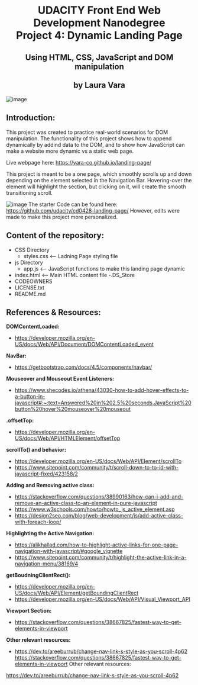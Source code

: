 <h1 align="center">UDACITY Front End Web Development Nanodegree<br/>
Project 4: Dynamic Landing Page </h1>
<h2 align="center">Using HTML, CSS, JavaScript and DOM manipulation<br/>
<br/>
by Laura Vara</h2>

![image](https://github.com/user-attachments/assets/42a0f6d6-7197-497e-86aa-c73f2a789dd8)
## Introduction:
This project was created to practice real-world scenarios for DOM manipulation. The functionality of this project shows how to append dynamically by addind data to the DOM, and to show how JavaScript can make a website more dynamic vs a static web page.

Live webpage  here: https://vara-co.github.io/landing-page/ 

This project is meant to be a one page, which smoothly scrolls up and down depending on the element selected in the Navigation Bar. Hovering-over the element will highlight the section, but clicking on it, will create the smooth transitioning scroll.

![image](https://github.com/user-attachments/assets/ecf26b75-098f-4192-9236-43645126df64)
The starter Code can be found here: https://github.com/udacity/cd0428-landing-page/ 
However, edits were made to make this project more personalized. 

## Content of the repository:
- CSS Directory
  - styles.css <-- Ladning Page styling file
- js Directory
  - app.js <-- JavaScript functions to make this landing page dynamic
- index.html <-- Main HTML content file
-.DS_Store
- CODEOWNERS
- LICENSE.txt
- README.md

## References & Resources:  
**DOMContentLoaded:**
- https://developer.mozilla.org/en-US/docs/Web/API/Document/DOMContentLoaded_event

**NavBar:** 
- https://getbootstrap.com/docs/4.5/components/navbar/

**Mouseover and Mouseout Event Listeners:** 
- https://www.shecodes.io/athena/43030-how-to-add-hover-effects-to-a-button-in-javascript#:~:text=Answered%20in%202.5%20seconds,JavaScript%20button%20hover%20mouseover%20mouseout

**.offsetTop:** 
- https://developer.mozilla.org/en-US/docs/Web/API/HTMLElement/offsetTop

**scrollTo() and behavior:**
- https://developer.mozilla.org/en-US/docs/Web/API/Element/scrollTo
- https://www.sitepoint.com/community/t/scroll-down-to-to-id-with-javascript-fixed/423158/2

**Adding and Removing active class:**
- https://stackoverflow.com/questions/38990163/how-can-i-add-and-remove-an-active-class-to-an-element-in-pure-javascript
- https://www.w3schools.com/howto/howto_js_active_element.asp
- https://design2seo.com/blog/web-development/js/add-active-class-with-foreach-loop/

**Highlighting the Active Navigation:**
- https://alikhallad.com/how-to-highlight-active-links-for-one-page-navigation-with-javascript/#google_vignette
- https://www.sitepoint.com/community/t/highlight-the-active-link-in-a-navigation-menu/38169/4

**getBoudningClientRect():**
- https://developer.mozilla.org/en-US/docs/Web/API/Element/getBoundingClientRect
- https://developer.mozilla.org/en-US/docs/Web/API/Visual_Viewport_API

**Viewport Section:**
- https://stackoverflow.com/questions/38667825/fastest-way-to-get-elements-in-viewport

**Other relevant resources:**
- https://dev.to/areeburrub/change-nav-link-s-style-as-you-scroll-4p62
https://stackoverflow.com/questions/38667825/fastest-way-to-get-elements-in-viewport
Other relevant resources:

https://dev.to/areeburrub/change-nav-link-s-style-as-you-scroll-4p62
